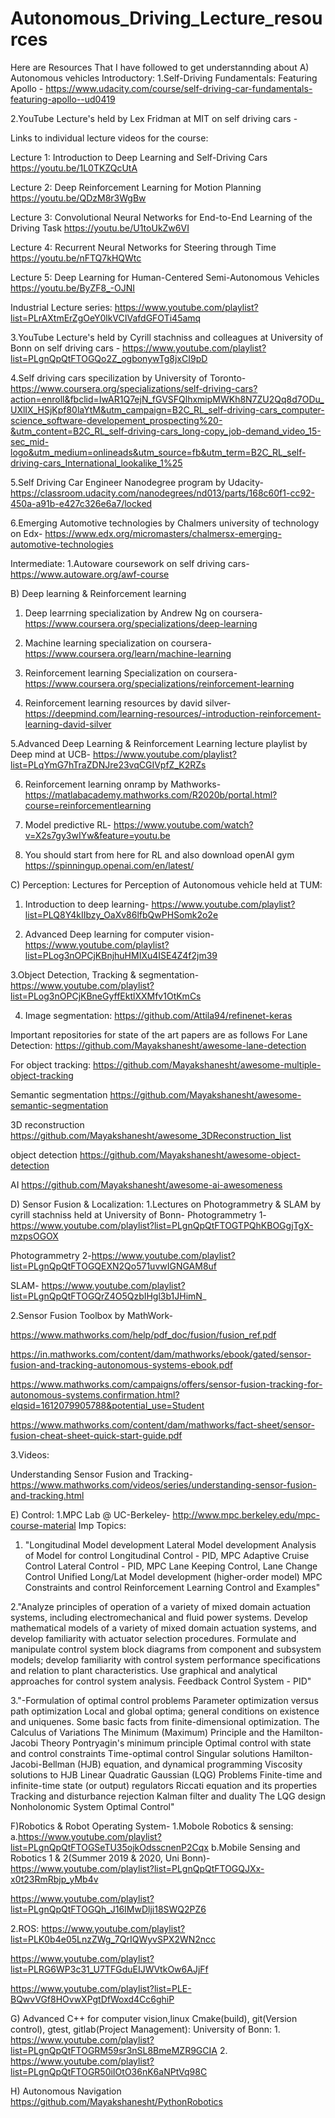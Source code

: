 # Autonomous_Driving_Lecture_resources
Here are Resources That I have followed to get understannding about 
A) Autonomous vehicles
Introductory:
1.Self-Driving Fundamentals: Featuring Apollo -
https://www.udacity.com/course/self-driving-car-fundamentals-featuring-apollo--ud0419

2.YouTube Lecture's held by Lex Fridman at MIT on self driving cars -

Links to individual lecture videos for the course:

Lecture 1: Introduction to Deep Learning and Self-Driving Cars
https://youtu.be/1L0TKZQcUtA​

Lecture 2: Deep Reinforcement Learning for Motion Planning
https://youtu.be/QDzM8r3WgBw​

Lecture 3: Convolutional Neural Networks for End-to-End Learning of the Driving Task 
https://youtu.be/U1toUkZw6VI​

Lecture 4: Recurrent Neural Networks for Steering through Time 
https://youtu.be/nFTQ7kHQWtc​

Lecture 5: Deep Learning for Human-Centered Semi-Autonomous Vehicles 
https://youtu.be/ByZF8_-OJNI

Industrial Lecture series:
https://www.youtube.com/playlist?list=PLrAXtmErZgOeY0lkVCIVafdGFOTi45amq

3.YouTube Lecture's held by Cyrill stachniss and colleagues at University of Bonn on self driving cars -
https://www.youtube.com/playlist?list=PLgnQpQtFTOGQo2Z_ogbonywTg8jxCI9pD

4.Self driving cars specilization by University of Toronto-
https://www.coursera.org/specializations/self-driving-cars?action=enroll&fbclid=IwAR1Q7ejN_fGVSFQlhxmipMWKh8N7ZU2Qq8d7ODu_UXlIX_HSjKpf80laYtM&utm_campaign=B2C_RL_self-driving-cars_computer-science_software-developement_prospecting%20-&utm_content=B2C_RL_self-driving-cars_long-copy_job-demand_video_15-sec_mid-logo&utm_medium=onlineads&utm_source=fb&utm_term=B2C_RL_self-driving-cars_International_lookalike_1%25 

5.Self Driving Car Engineer Nanodegree program by Udacity-
https://classroom.udacity.com/nanodegrees/nd013/parts/168c60f1-cc92-450a-a91b-e427c326e6a7/locked

6.Emerging Automotive technologies by Chalmers university of technology on Edx- 
https://www.edx.org/micromasters/chalmersx-emerging-automotive-technologies

Intermediate:
1.Autoware coursework on self driving cars-
https://www.autoware.org/awf-course

B) Deep learning & Reinforcement learning
1. Deep learrning specialization by Andrew Ng on coursera-
https://www.coursera.org/specializations/deep-learning

2. Machine learning specialization on coursera-
https://www.coursera.org/learn/machine-learning

3. Reinforcement learning Specialization on coursera-
https://www.coursera.org/specializations/reinforcement-learning

4. Reinforcement learning resources by david silver-
https://deepmind.com/learning-resources/-introduction-reinforcement-learning-david-silver

5.Advanced Deep Learning & Reinforcement Learning lecture playlist by Deep mind at UCB-
https://www.youtube.com/playlist?list=PLqYmG7hTraZDNJre23vqCGIVpfZ_K2RZs

6. Reinforcement learning onramp by Mathworks-
https://matlabacademy.mathworks.com/R2020b/portal.html?course=reinforcementlearning

7. Model predictive RL-
https://www.youtube.com/watch?v=X2s7gy3wIYw&feature=youtu.be

8. You should start from here for RL and also download openAI gym
https://spinningup.openai.com/en/latest/

C) Perception: 
Lectures for Perception of Autonomous vehicle held at TUM:
1. Introduction to deep learning-
https://www.youtube.com/playlist?list=PLQ8Y4kIIbzy_OaXv86lfbQwPHSomk2o2e

2. Advanced Deep learning for computer vision-
https://www.youtube.com/playlist?list=PLog3nOPCjKBnjhuHMIXu4ISE4Z4f2jm39

3.Object Detection, Tracking & segmentation-
https://www.youtube.com/playlist?list=PLog3nOPCjKBneGyffEktlXXMfv1OtKmCs

4. Image segmentation:
https://github.com/Attila94/refinenet-keras

Important repositories for state of the art papers are as follows
For Lane Detection:
https://github.com/Mayakshanesht/awesome-lane-detection

For object tracking:
https://github.com/Mayakshanesht/awesome-multiple-object-tracking


Semantic segmentation
https://github.com/Mayakshanesht/awesome-semantic-segmentation

3D reconstruction
https://github.com/Mayakshanesht/awesome_3DReconstruction_list

object detection
https://github.com/Mayakshanesht/awesome-object-detection

AI
https://github.com/Mayakshanesht/awesome-ai-awesomeness

D) Sensor Fusion & Localization:
1.Lectures on Photogrammetry & SLAM by cyrill stachniss held at University of Bonn-
Photogrammetry 1- https://www.youtube.com/playlist?list=PLgnQpQtFTOGTPQhKBOGgjTgX-mzpsOGOX

Photogrammetry 2-https://www.youtube.com/playlist?list=PLgnQpQtFTOGQEXN2Qo571uvwIGNGAM8uf

SLAM- https://www.youtube.com/playlist?list=PLgnQpQtFTOGQrZ4O5QzbIHgl3b1JHimN_

2.Sensor Fusion Toolbox by MathWork- 

https://www.mathworks.com/help/pdf_doc/fusion/fusion_ref.pdf

https://in.mathworks.com/content/dam/mathworks/ebook/gated/sensor-fusion-and-tracking-autonomous-systems-ebook.pdf

https://www.mathworks.com/campaigns/offers/sensor-fusion-tracking-for-autonomous-systems.confirmation.html?elqsid=1612079905788&potential_use=Student

https://www.mathworks.com/content/dam/mathworks/fact-sheet/sensor-fusion-cheat-sheet-quick-start-guide.pdf

3.Videos:

Understanding Sensor Fusion and Tracking- https://www.mathworks.com/videos/series/understanding-sensor-fusion-and-tracking.html

E) Control:
1.MPC Lab @ UC-Berkeley-
http://www.mpc.berkeley.edu/mpc-course-material
Imp Topics:
1. "Longitudinal Model development
Lateral Model development
Analysis of Model for control
Longitudinal Control - PID, MPC
Adaptive Cruise Control
Lateral Control - PID, MPC
Lane Keeping Control, Lane Change Control
Unified Long/Lat Model development (higher-order model)
MPC Constraints and control
Reinforcement Learning Control and Examples"


2."Analyze principles of operation of a variety of mixed domain actuation systems,
including electromechanical and fluid power systems.
Develop mathematical models of a variety of mixed domain actuation systems, and develop familiarity with actuator selection procedures.
Formulate and manipulate control system block diagrams from component and
subsystem models; develop familiarity with control system performance specifications and relation to plant characteristics.
Use graphical and analytical approaches for control system analysis.
Feedback Control System - PID"

3."-Formulation of optimal control problems
Parameter optimization versus path optimization
Local and global optima; general conditions on existence and uniquenes.
Some basic facts from finite-dimensional optimization.
The Calculus of Variations
The Minimum (Maximum) Principle and the Hamilton-Jacobi Theory
Pontryagin's minimum principle
Optimal control with state and control constraints
Time-optimal control
Singular solutions
Hamilton-Jacobi-Bellman (HJB) equation, and dynamical programming
Viscosity solutions to HJB
Linear Quadratic Gaussian (LQG) Problems
Finite-time and infinite-time state (or output) regulators
Riccati equation and its properties
Tracking and disturbance rejection
Kalman filter and duality
The LQG design
Nonholonomic System Optimal Control"

F)Robotics &  Robot Operating System-
1.Mobole Robotics & sensing:
a.https://www.youtube.com/playlist?list=PLgnQpQtFTOGSeTU35ojkOdsscnenP2Cqx
b.Mobile Sensing and Robotics 1 & 2(Summer 2019 & 2020, Uni Bonn)-
https://www.youtube.com/playlist?list=PLgnQpQtFTOGQJXx-x0t23RmRbjp_yMb4v

https://www.youtube.com/playlist?list=PLgnQpQtFTOGQh_J16IMwDlji18SWQ2PZ6

2.ROS:
https://www.youtube.com/playlist?list=PLK0b4e05LnzZWg_7QrIQWyvSPX2WN2ncc

https://www.youtube.com/playlist?list=PLRG6WP3c31_U7TFGduEIJWVtkOw6AJjFf

https://www.youtube.com/playlist?list=PLE-BQwvVGf8HOvwXPgtDfWoxd4Cc6ghiP

G) Advanced C++ for computer vision,linux Cmake(build), git(Version control), gtest, gitlab(Project Management):
University of Bonn:
1.
https://www.youtube.com/playlist?list=PLgnQpQtFTOGRM59sr3nSL8BmeMZR9GCIA
2.
https://www.youtube.com/playlist?list=PLgnQpQtFTOGR50iIOtO36nK6aNPtVq98C

H) Autonomous Navigation
https://github.com/Mayakshanesht/PythonRobotics





